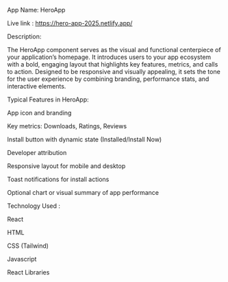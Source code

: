 App Name: HeroApp

Live link : https://hero-app-2025.netlify.app/


 Description:


The HeroApp component serves as the visual and functional centerpiece of your application’s homepage. It introduces users to your app ecosystem with a bold, engaging layout that highlights key features, metrics, and calls to action. Designed to be responsive and visually appealing, it sets the tone for the user experience by combining branding, performance stats, and interactive elements.


Typical Features in HeroApp:

 App icon and branding

 Key metrics: Downloads, Ratings, Reviews

 Install button with dynamic state (Installed/Install Now)

 Developer attribution

 Responsive layout for mobile and desktop

 Toast notifications for install actions

 Optional chart or visual summary of app performance



 Technology Used : 

 React

 HTML

 CSS (Tailwind)

 Javascript

 React Libraries
